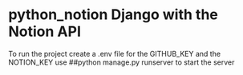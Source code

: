 # python_notion Django with the Notion API

To run the project create a .env file for the GITHUB_KEY and the NOTION_KEY
use ##python manage.py runserver to start the server
